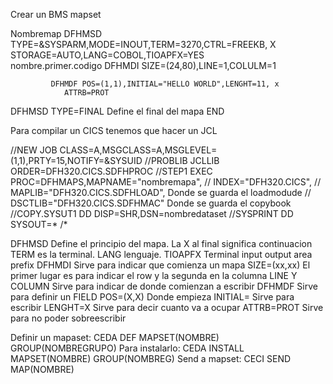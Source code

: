 Crear un BMS mapset

Nombremap DFHMSD TYPE=&SYSPARM,MODE=INOUT,TERM=3270,CTRL=FREEKB,       X
		STORAGE=AUTO,LANG=COBOL,TIOAPFX=YES			
nombre.primer.codigo DFHMDI SIZE=(24,80),LINE=1,COLULM=1

		     DFHMDF POS=(1,1),INITIAL="HELLO WORLD",LENGHT=11, x
			    ATTRB=PROT

DFHMSD TYPE=FINAL Define el final del mapa
END

Para compilar un CICS tenemos que hacer un JCL 

//NEW JOB CLASS=A,MSGCLASS=A,MSGLEVEL=(1,1),PRTY=15,NOTIFY=&SYSUID
//PROBLIB JCLLIB ORDER=DFH320.CICS.SDFHPROC
//STEP1 EXEC PROC=DFHMAPS,MAPNAME="nombremapa",
//	     INDEX="DFH320.CICS",
//	     MAPLIB="DFH320.CICS.SDFHLOAD",   Donde se guarda el loadmodude
//	     DSCTLIB="DFH320.CICS.SDFHMAC"    Donde se guarda el copybook
//COPY.SYSUT1 DD DISP=SHR,DSN=nombredataset
//SYSPRINT DD SYSOUT=*
/*





DFHMSD Define el principio del mapa. La X al final significa continuacion 
TERM es la terminal. LANG lenguaje. TIOAPFX Terminal input output area prefix
DFHMDI  Sirve para indicar que comienza un mapa
SIZE=(xx,xx) El primer lugar es para indicar el row y la segunda en la columna
LINE Y COLUMN Sirve para indicar de donde comienzan a escribir 
DFHMDF Sirve para definir un FIELD 
POS=(X,X) Donde empieza
INITIAL= Sirve para escribir 
LENGHT=X Sirve para decir cuanto va a ocupar 
ATTRB=PROT Sirve para no poder sobreescribir

Definir un mapaset:
CEDA DEF MAPSET(NOMBRE) GROUP(NOMBREGRUPO)
Para instalarlo:
CEDA INSTALL MAPSET(NOMBRE) GROUP(NOMBREG)
Send a mapset:
CECI SEND MAP(NOMBRE)
